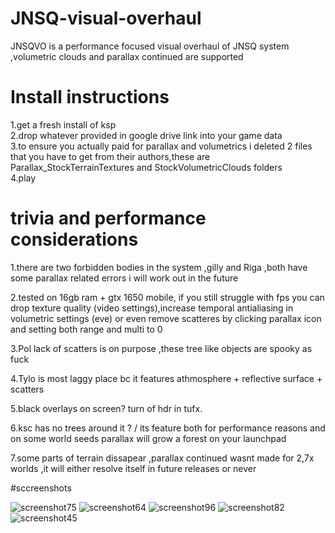 # JNSQ-visual-overhaul

JNSQVO is a performance focused visual overhaul of JNSQ system ,volumetric clouds and parallax continued are supported

# Install instructions 
1.get a fresh install of ksp <br />
2.drop whatever provided in google drive link into your game data <br />
3.to ensure you actually paid for parallax and volumetrics i deleted 2 files that you have to get from their authors,these are Parallax_StockTerrainTextures and  StockVolumetricClouds folders  <br />
4.play
# trivia and performance considerations 
1.there are two forbidden bodies in the system ,gilly and Riga ,both have some parallax related errors i will work out in the future <br />

2.tested on 16gb ram + gtx 1650 mobile, if you still struggle with fps you can drop texture quality (video settings),increase temporal antialiasing in volumetric settings (eve) or even remove scatteres by clicking parallax icon and setting both range and multi to 0 <br />

3.Pol lack of scatters is on purpose ,these tree like objects are spooky as fuck <br />

4.Tylo is most laggy place bc it features athmosphere + reflective surface + scatters <br />

5.black overlays on screen? turn of hdr in tufx.

6.ksc has no trees around it ? / its feature both for performance reasons and on some world seeds parallax will grow a forest on your launchpad 

7.some parts of terrain dissapear ,parallax continued wasnt made for 2,7x worlds ,it will either resolve itself in future releases or never

#sccreenshots

![screenshot75](https://github.com/user-attachments/assets/ce0d8731-8860-4292-9e4a-9a7af4b2b055)
![screenshot64](https://github.com/user-attachments/assets/216901cd-2f41-4e4d-befa-38ff3470141d)
![screenshot96](https://github.com/user-attachments/assets/6a6f6bb8-4f49-4ded-b673-d68c8b0a7b36)
![screenshot82](https://github.com/user-attachments/assets/7a9c422d-6889-4d65-977c-a11dce9c5ff8)
![screenshot45](https://github.com/user-attachments/assets/d6094c71-dec9-4b09-bf89-6ebf83916908)

